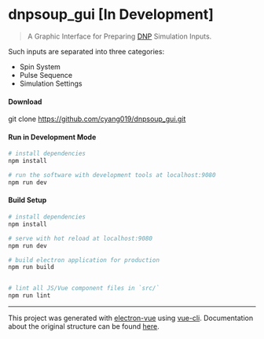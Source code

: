 # dnpsoup_gui [In Development]

> A Graphic Interface for Preparing [DNP](https://en.wikipedia.org/wiki/Dynamic_nuclear_polarization) Simulation Inputs.

Such inputs are separated into three categories:
  - Spin System
  - Pulse Sequence
  - Simulation Settings
  
  
#### Download

git clone https://github.com/cyang019/dnpsoup_gui.git


#### Run in Development Mode

```bash
# install dependencies
npm install

# run the software with development tools at localhost:9080
npm run dev
```

#### Build Setup

``` bash
# install dependencies
npm install

# serve with hot reload at localhost:9080
npm run dev

# build electron application for production
npm run build


# lint all JS/Vue component files in `src/`
npm run lint

```

---

This project was generated with [electron-vue](https://github.com/SimulatedGREG/electron-vue) using [vue-cli](https://github.com/vuejs/vue-cli). Documentation about the original structure can be found [here](https://simulatedgreg.gitbooks.io/electron-vue/content/index.html).
